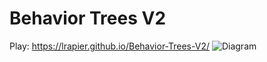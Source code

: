 # Behavior Trees V2
 
Play: https://lrapier.github.io/Behavior-Trees-V2/
![Diagram](https://github.com/LRapier/Behavior-Trees-V2/assets/98057284/925de917-50d6-4d6c-ae11-195c0007620b)
